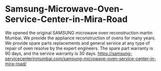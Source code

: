 # Samsung-Microwave-Oven-Service-Center-in-Mira-Road
We opened the original SAMSUNG microwave oven reconstruction martin Mumbai. We provide the appliance reconstruction of ovens for many years. We provide spare parts replacements and general service at any type of repair of oven resolve by the expert engineers. The spare part warranty is 90 days, and the service warranty is 30 days.  https://samsung-servicecenterinmumbai.com/samsung-microwave-oven-service-center-in-mira-road/
